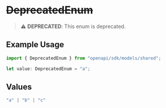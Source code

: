 # ~~DeprecatedEnum~~

> :warning: **DEPRECATED**: This enum is deprecated.

## Example Usage

```typescript
import { DeprecatedEnum } from "openapi/sdk/models/shared";

let value: DeprecatedEnum = "a";
```

## Values

```typescript
"a" | "b" | "c"
```